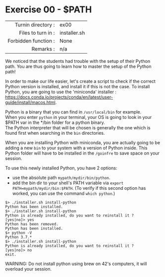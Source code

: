 # Exercise 00 - $PATH

|                         |                    |
| -----------------------:| ------------------ |
|   Turnin directory :    |  ex00              |
|   Files to turn in :    |  installer.sh      |
|   Forbidden function :  |  None              |
|   Remarks :             |  n/a               |

We noticed that the students had trouble with the setup of their Python path. You are thus going to learn how to master the setup of the Python path!  

In order to make our life easier, let's create a script to check if the correct Python version is installed, and install it if this is not the case. To install Python, you are going to use the 'miniconda' installer : <href src="https://docs.conda.io/projects/conda/en/latest/user-guide/install/macos.html"><u><font color=blue>https://docs.conda.io/projects/conda/en/latest/user-guide/install/macos.html</font></u></href>.

Python is a binary that you can find in `/usr/local/bin` for example.  
When you enter `python` in your terminal, your OS is going to look in your $PATH var in the */bin folder for a python binary.  
The Python interpreter that will be chosen is generally the one which is found first when searching in the `bin` directories.  

When you are installing Python with miniconda, you are actually going to be adding a new `bin` to your system with a version of Python inside. This Python folder will have to be installed in the `/goinfre` to save space on your session.

To use this newly installed Python, you have 2 options: 
* use the absolute path `mypath/mydir/bin/python`.
* add the bin dir to your shell's PATH variable via `export PATH=mypath/mydir/bin:$PATH`. (To verify if this second option has worked, you can use the command `which python`.)


```console
$> ./installer.sh install-python
Python has been installed.
$> ./installer.sh install-python
Python is already installed, do you want to reinstall it ?
[yes|no]> yes
Python has been removed.
Python has been installed.
$> python -V
Python 3.7.*
$> ./installer.sh install-python
Python is already installed, do you want to reinstall it ?
[yes|no]> no
exit.
```


WARNING: Do not install python using brew on 42's computers, it will overload your session.
